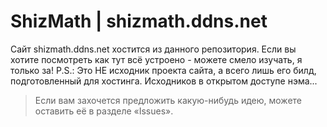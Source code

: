 ShizMath | shizmath.ddns.net
=============================

Сайт shizmath.ddns.net хостится из данного репозитория. Если вы хотите посмотреть как тут всё устроено - можете смело изучать, я только за!
P.S.: Это НЕ исходник проекта сайта, а всего лишь его билд, подготовленный для хостинга. Исходников в открытом доступе нэма...

> Если вам захочется предложить какую-нибудь идею, можете оставить её в разделе «Issues».
